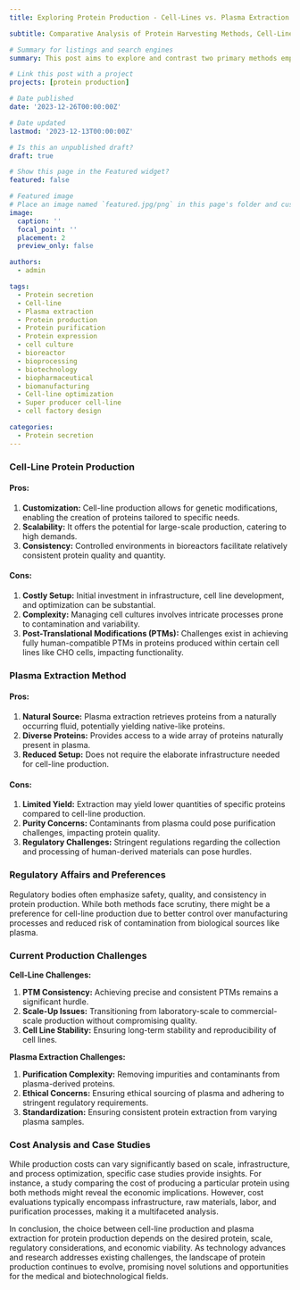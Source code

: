 ```yaml
---
title: Exploring Protein Production - Cell-Lines vs. Plasma Extraction Methods

subtitle: Comparative Analysis of Protein Harvesting Methods, Cell-Line Production vs. Plasma Extraction

# Summary for listings and search engines
summary: This post aims to explore and contrast two primary methods employed in the procurement of proteins for therapeutic and research applications. Cell-line protein production and extraction from plasma. The comparison involves an in-depth examination of the advantages, limitations, regulatory nuances, production challenges, and economic implications associated with each method. By dissecting these intricacies, this study seeks to provide a comprehensive understanding of the complexities and implications underlying protein production methodologies.

# Link this post with a project
projects: [protein production]

# Date published
date: '2023-12-26T00:00:00Z'

# Date updated
lastmod: '2023-12-13T00:00:00Z'

# Is this an unpublished draft?
draft: true

# Show this page in the Featured widget?
featured: false

# Featured image
# Place an image named `featured.jpg/png` in this page's folder and customize its options here.
image:
  caption: ''
  focal_point: ''
  placement: 2
  preview_only: false

authors:
  - admin

tags:
  - Protein secretion
  - Cell-line
  - Plasma extraction
  - Protein production
  - Protein purification
  - Protein expression
  - cell culture
  - bioreactor
  - bioprocessing
  - biotechnology
  - biopharmaceutical
  - biomanufacturing
  - Cell-line optimization
  - Super producer cell-line
  - cell factory design

categories:
  - Protein secretion
---
```


### Cell-Line Protein Production

#### Pros:
1. **Customization:** Cell-line production allows for genetic modifications, enabling the creation of proteins tailored to specific needs.
2. **Scalability:** It offers the potential for large-scale production, catering to high demands.
3. **Consistency:** Controlled environments in bioreactors facilitate relatively consistent protein quality and quantity.
   
#### Cons:
1. **Costly Setup:** Initial investment in infrastructure, cell line development, and optimization can be substantial.
2. **Complexity:** Managing cell cultures involves intricate processes prone to contamination and variability.
3. **Post-Translational Modifications (PTMs):** Challenges exist in achieving fully human-compatible PTMs in proteins produced within certain cell lines like CHO cells, impacting functionality.

### Plasma Extraction Method

#### Pros:
1. **Natural Source:** Plasma extraction retrieves proteins from a naturally occurring fluid, potentially yielding native-like proteins.
2. **Diverse Proteins:** Provides access to a wide array of proteins naturally present in plasma.
3. **Reduced Setup:** Does not require the elaborate infrastructure needed for cell-line production.

#### Cons:
1. **Limited Yield:** Extraction may yield lower quantities of specific proteins compared to cell-line production.
2. **Purity Concerns:** Contaminants from plasma could pose purification challenges, impacting protein quality.
3. **Regulatory Challenges:** Stringent regulations regarding the collection and processing of human-derived materials can pose hurdles.

### Regulatory Affairs and Preferences

Regulatory bodies often emphasize safety, quality, and consistency in protein production. While both methods face scrutiny, there might be a preference for cell-line production due to better control over manufacturing processes and reduced risk of contamination from biological sources like plasma.

### Current Production Challenges

**Cell-Line Challenges:**
1. **PTM Consistency:** Achieving precise and consistent PTMs remains a significant hurdle.
2. **Scale-Up Issues:** Transitioning from laboratory-scale to commercial-scale production without compromising quality.
3. **Cell Line Stability:** Ensuring long-term stability and reproducibility of cell lines.

**Plasma Extraction Challenges:**
1. **Purification Complexity:** Removing impurities and contaminants from plasma-derived proteins.
2. **Ethical Concerns:** Ensuring ethical sourcing of plasma and adhering to stringent regulatory requirements.
3. **Standardization:** Ensuring consistent protein extraction from varying plasma samples.

### Cost Analysis and Case Studies

While production costs can vary significantly based on scale, infrastructure, and process optimization, specific case studies provide insights. For instance, a study comparing the cost of producing a particular protein using both methods might reveal the economic implications. However, cost evaluations typically encompass infrastructure, raw materials, labor, and purification processes, making it a multifaceted analysis.

In conclusion, the choice between cell-line production and plasma extraction for protein production depends on the desired protein, scale, regulatory considerations, and economic viability. As technology advances and research addresses existing challenges, the landscape of protein production continues to evolve, promising novel solutions and opportunities for the medical and biotechnological fields.

